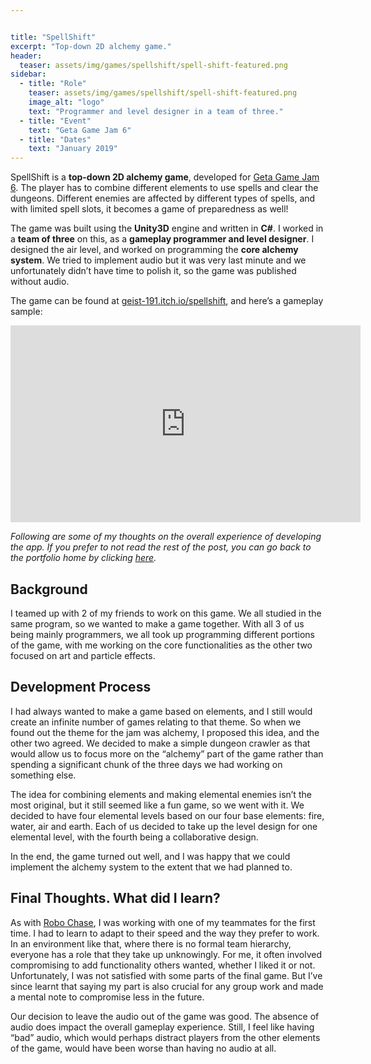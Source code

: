 ```yaml
---


title: "SpellShift"
excerpt: "Top-down 2D alchemy game."
header:
  teaser: assets/img/games/spellshift/spell-shift-featured.png
sidebar:
  - title: "Role"
    teaser: assets/img/games/spellshift/spell-shift-featured.png
    image_alt: "logo"
    text: "Programmer and level designer in a team of three."
  - title: "Event"
    text: "Geta Game Jam 6"
  - title: "Dates"
    text: "January 2019"
---
```


<!-- <img src="/assets/icons/github.svg" width="24" height="24"> [repo link]() -->

SpellShift is a **top-down 2D alchemy game**, developed for [Geta Game Jam 6](https://itch.io/jam/geta-game-jam-6). The player has to combine different elements to use spells and clear the dungeons. Different enemies are affected by different types of spells, and with limited spell slots, it becomes a game of preparedness as well!

The game was built using the **Unity3D** engine and written in **C#**. I worked in a **team of three** on this, as a **gameplay programmer and level designer**. I designed the air level, and worked on programming the **core alchemy system**. We tried to implement audio but it was very last minute and we unfortunately didn’t have time to polish it, so the game was published without audio.

The game can be found at [geist-191.itch.io/spellshift](https://geist-191.itch.io/spellshift), and here’s a gameplay sample:

<iframe width="560" height="315" src="https://www.youtube.com/embed/hQXqDtmVhHs" title="SpellShift Gameplay Sample" frameborder="0" allowfullscreen></iframe>


<!-- {% include gallery id="gallery1" layout="half" %} -->
<!-- caption="This is a sample gallery to go along with this case study." -->

<br/>

*Following are some of my thoughts on the overall experience of developing the app. If you prefer to not read the rest of the post, you can go back to the portfolio home by clicking [here](/projects).*


## Background

I teamed up with 2 of my friends to work on this game. We all studied in the same program, so we wanted to make a game together. With all 3 of us being mainly programmers, we all took up programming different portions of the game, with me working on the core functionalities as the other two focused on art and particle effects.

## Development Process


I had always wanted to make a game based on elements, and I still would create an infinite number of games relating to that theme. So when we found out the theme for the jam was alchemy, I proposed this idea, and the other two agreed. We decided to make a simple dungeon crawler as that would allow us to focus more on the “alchemy” part of the game rather than spending a significant chunk of the three days we had working on something else.

The idea for combining elements and making elemental enemies isn’t the most original, but it still seemed like a fun game, so we went with it. We decided to have four elemental levels based on our four base elements: fire, water, air and earth. Each of us decided to take up the level design for one elemental level, with the fourth being a collaborative design.

In the end, the game turned out well, and I was happy that we could implement the alchemy system to the extent that we had planned to.

## Final Thoughts. What did I learn?

As with [Robo Chase](/portfolio/2018-12-10-robo-chase/), I was working with one of my teammates for the first time. I had to learn to adapt to their speed and the way they prefer to work. In an environment like that, where there is no formal team hierarchy, everyone has a role that they take up unknowingly. For me, it often involved compromising to add functionality others wanted, whether I liked it or not. Unfortunately, I was not satisfied with some parts of the final game. But I’ve since learnt that saying my part is also crucial for any group work and made a mental note to compromise less in the future.

Our decision to leave the audio out of the game was good. The absence of audio does impact the overall gameplay experience. Still, I feel like having “bad” audio, which would perhaps distract players from the other elements of the game, would have been worse than having no audio at all.